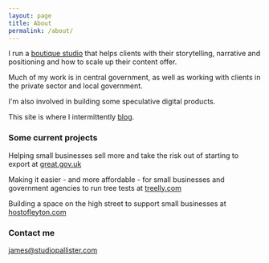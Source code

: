 ```yaml
---
layout: page
title: About
permalink: /about/
---
```


I run a <a href="http://www.studiopallister.com">boutique studio</a> that helps clients with their storytelling, narrative and positioning and how to scale up their content offer. 

Much of my work is in central government, as well as working with clients in the private sector and local government. 

I'm also involved in building some speculative digital products.

This site is where I intermittently <a href="https://jamesapallister.github.io/jekyll-now/">blog</a>.

### Some current projects

Helping small businesses sell more and take the risk out of starting to export at <a href="http://www.great.gov.uk">great.gov.uk<a>

Making it easier - and more affordable - for small businesses and government agencies to run tree tests at <a href="http://www.treelly.com">treelly.com</a>

Building a space on the high street to support small businesses at <a href="http://www.hostofleyton.com">hostofleyton.com</a>

### Contact me

[james@studiopallister.com](mailto:james@studiopallister.com)
